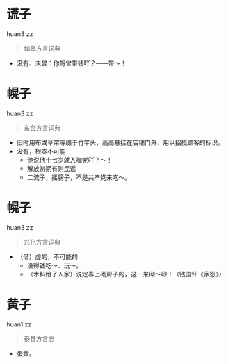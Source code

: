 # 谎子
huan3 zz
> 如皋方言词典
- 没有、未曾：你哿曾带钱吖？——带～！

# 幌子
huan3 zz
> 东台方言词典
- 旧时用布或草帘等缀于竹竿头，高高悬挂在店铺门外，用以招揽顾客的标识。
- 没有，根本不可能
  - 他说他十七岁就入咖党吖？～！
  - 解放初期有则民谣
  - 二流子，摇膀子，不是共产党来吃～。

# 幌子
huan3 zz
> 兴化方言词典
- （借）虚的，不可能的
  - 没得钱吃～、玩～。
  - （木料给了人家）说定春上砌房子的，这一来砌～唦！（钱国怀《家怨》）

# 黄子
huan1 zz
> 泰县方言志
- 蛋黄。
